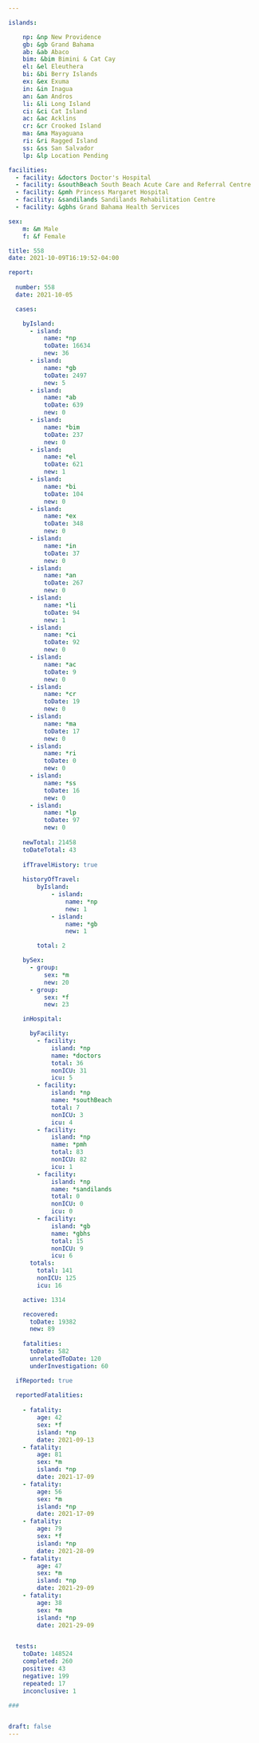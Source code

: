 ```yaml
---

islands:

    np: &np New Providence
    gb: &gb Grand Bahama
    ab: &ab Abaco
    bim: &bim Bimini & Cat Cay
    el: &el Eleuthera
    bi: &bi Berry Islands
    ex: &ex Exuma
    in: &in Inagua
    an: &an Andros
    li: &li Long Island
    ci: &ci Cat Island
    ac: &ac Acklins
    cr: &cr Crooked Island
    ma: &ma Mayaguana
    ri: &ri Ragged Island
    ss: &ss San Salvador
    lp: &lp Location Pending

facilities:
  - facility: &doctors Doctor's Hospital
  - facility: &southBeach South Beach Acute Care and Referral Centre
  - facility: &pmh Princess Margaret Hospital
  - facility: &sandilands Sandilands Rehabilitation Centre
  - facility: &gbhs Grand Bahama Health Services

sex:
    m: &m Male
    f: &f Female

title: 558
date: 2021-10-09T16:19:52-04:00

report:
  
  number: 558
  date: 2021-10-05

  cases:

    byIsland:
      - island:
          name: *np 
          toDate: 16634
          new: 36
      - island:
          name: *gb 
          toDate: 2497 
          new: 5
      - island:
          name: *ab 
          toDate: 639 
          new: 0
      - island:
          name: *bim
          toDate: 237
          new: 0
      - island:
          name: *el 
          toDate: 621
          new: 1
      - island:
          name: *bi
          toDate: 104
          new: 0
      - island:
          name: *ex 
          toDate: 348
          new: 0
      - island:
          name: *in 
          toDate: 37 
          new: 0
      - island:
          name: *an 
          toDate: 267
          new: 0
      - island:
          name: *li 
          toDate: 94
          new: 1
      - island:
          name: *ci 
          toDate: 92
          new: 0
      - island:
          name: *ac 
          toDate: 9
          new: 0
      - island:
          name: *cr 
          toDate: 19
          new: 0
      - island:
          name: *ma 
          toDate: 17
          new: 0
      - island:
          name: *ri 
          toDate: 0
          new: 0
      - island:
          name: *ss  
          toDate: 16
          new: 0
      - island:
          name: *lp 
          toDate: 97
          new: 0
    
    newTotal: 21458
    toDateTotal: 43
    
    ifTravelHistory: true
    
    historyOfTravel:
        byIsland:
            - island:
                name: *np
                new: 1
            - island:
                name: *gb
                new: 1

        total: 2

    bySex:
      - group:
          sex: *m
          new: 20
      - group:
          sex: *f
          new: 23

    inHospital:

      byFacility:
        - facility:
            island: *np
            name: *doctors
            total: 36
            nonICU: 31
            icu: 5
        - facility:
            island: *np
            name: *southBeach
            total: 7
            nonICU: 3
            icu: 4
        - facility:
            island: *np
            name: *pmh
            total: 83
            nonICU: 82
            icu: 1
        - facility:
            island: *np
            name: *sandilands
            total: 0
            nonICU: 0
            icu: 0
        - facility:
            island: *gb
            name: *gbhs
            total: 15
            nonICU: 9
            icu: 6
      totals:
        total: 141    
        nonICU: 125 
        icu: 16

    active: 1314

    recovered: 
      toDate: 19382
      new: 89
    
    fatalities:
      toDate: 582
      unrelatedToDate: 120
      underInvestigation: 60

  ifReported: true
  
  reportedFatalities:
    
    - fatality: 
        age: 42
        sex: *f
        island: *np 
        date: 2021-09-13
    - fatality: 
        age: 81
        sex: *m
        island: *np 
        date: 2021-17-09
    - fatality: 
        age: 56
        sex: *m
        island: *np 
        date: 2021-17-09
    - fatality: 
        age: 79
        sex: *f
        island: *np
        date: 2021-28-09
    - fatality: 
        age: 47
        sex: *m
        island: *np
        date: 2021-29-09
    - fatality: 
        age: 38
        sex: *m
        island: *np
        date: 2021-29-09


  tests:
    toDate: 148524
    completed: 260
    positive: 43
    negative: 199
    repeated: 17
    inconclusive: 1 

###


draft: false
---
```

